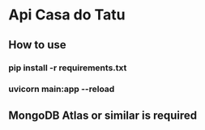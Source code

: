 # Api Casa do Tatu
## How to use
### pip install -r requirements.txt
### uvicorn main:app --reload
## MongoDB Atlas or similar is required
